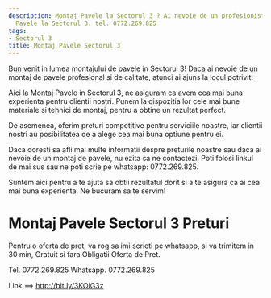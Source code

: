 ```yaml
---
description: Montaj Pavele la Sectorul 3 ? Ai nevoie de un profesionist in Montaj
  Pavele la Sectorul 3. tel. 0772.269.825
tags:
- Sectorul 3
title: Montaj Pavele Sectorul 3
---
```



Bun venit in lumea montajului de pavele in Sectorul 3! Daca ai nevoie de un montaj de pavele profesional si de calitate, atunci ai ajuns la locul potrivit! 

Aici la Montaj Pavele in Sectorul 3, ne asiguram ca avem cea mai buna experienta pentru clientii nostri. Punem la dispozitia lor cele mai bune materiale si tehnici de montaj, pentru a obtine un rezultat perfect. 

De asemenea, oferim preturi competitive pentru serviciile noastre, iar clientii nostri au posibilitatea de a alege cea mai buna optiune pentru ei. 

Daca doresti sa afli mai multe informatii despre preturile noastre sau daca ai nevoie de un montaj de pavele, nu ezita sa ne contactezi. Poti folosi linkul de mai sus sau ne poti scrie pe whatsapp: 0772.269.825. 

Suntem aici pentru a te ajuta sa obtii rezultatul dorit si a te asigura ca ai cea mai buna experienta. Ne bucuram sa te servim!

# Montaj Pavele Sectorul 3 Preturi
Pentru o oferta de pret, va rog sa imi scrieti pe whatsapp, si va trimitem in 30 min, Gratuit si fara Obligatii Oferta de Pret.

Tel. 0772.269.825
Whatsapp. 0772.269.825

Link ==> http://bit.ly/3KOiG3z